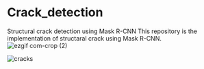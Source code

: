 # Crack_detection
Structural crack detection using Mask R-CNN
This repository is the implementation of structaral crack using Mask R-CNN.
![ezgif com-crop (2)](https://user-images.githubusercontent.com/40798690/58052299-126cd800-7b1a-11e9-89a6-80408205b084.gif)

![cracks](https://user-images.githubusercontent.com/40798690/58052381-4d6f0b80-7b1a-11e9-9a09-0ee45faf6334.PNG)


